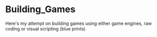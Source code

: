 # Building_Games
Here's my attempt on building games using either game engines, raw coding or visual scripting (blue prints)
